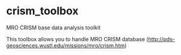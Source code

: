 # crism_toolbox
MRO CRISM base data analysis toolkit

This toolbox allows you to handle MRO CRISM database (http://pds-geosciences.wustl.edu/missions/mro/crism.htm)
